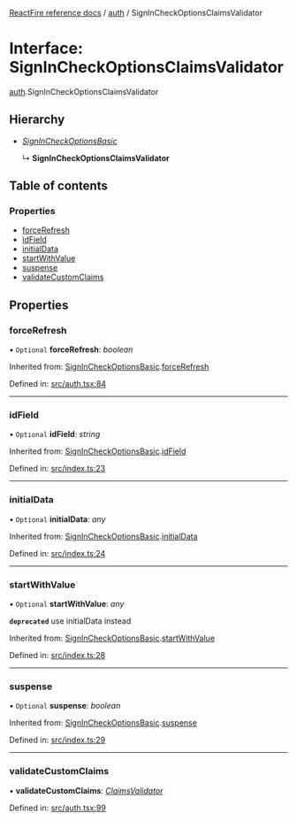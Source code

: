 [ReactFire reference docs](../README.md) / [auth](../modules/auth.md) / SignInCheckOptionsClaimsValidator

# Interface: SignInCheckOptionsClaimsValidator

[auth](../modules/auth.md).SignInCheckOptionsClaimsValidator

## Hierarchy

* [*SignInCheckOptionsBasic*](auth.signincheckoptionsbasic.md)

  ↳ **SignInCheckOptionsClaimsValidator**

## Table of contents

### Properties

- [forceRefresh](auth.signincheckoptionsclaimsvalidator.md#forcerefresh)
- [idField](auth.signincheckoptionsclaimsvalidator.md#idfield)
- [initialData](auth.signincheckoptionsclaimsvalidator.md#initialdata)
- [startWithValue](auth.signincheckoptionsclaimsvalidator.md#startwithvalue)
- [suspense](auth.signincheckoptionsclaimsvalidator.md#suspense)
- [validateCustomClaims](auth.signincheckoptionsclaimsvalidator.md#validatecustomclaims)

## Properties

### forceRefresh

• `Optional` **forceRefresh**: *boolean*

Inherited from: [SignInCheckOptionsBasic](auth.signincheckoptionsbasic.md).[forceRefresh](auth.signincheckoptionsbasic.md#forcerefresh)

Defined in: [src/auth.tsx:84](https://github.com/FirebaseExtended/reactfire/blob/main/src/auth.tsx#L84)

___

### idField

• `Optional` **idField**: *string*

Inherited from: [SignInCheckOptionsBasic](auth.signincheckoptionsbasic.md).[idField](auth.signincheckoptionsbasic.md#idfield)

Defined in: [src/index.ts:23](https://github.com/FirebaseExtended/reactfire/blob/main/src/index.ts#L23)

___

### initialData

• `Optional` **initialData**: *any*

Inherited from: [SignInCheckOptionsBasic](auth.signincheckoptionsbasic.md).[initialData](auth.signincheckoptionsbasic.md#initialdata)

Defined in: [src/index.ts:24](https://github.com/FirebaseExtended/reactfire/blob/main/src/index.ts#L24)

___

### startWithValue

• `Optional` **startWithValue**: *any*

**`deprecated`** use initialData instead

Inherited from: [SignInCheckOptionsBasic](auth.signincheckoptionsbasic.md).[startWithValue](auth.signincheckoptionsbasic.md#startwithvalue)

Defined in: [src/index.ts:28](https://github.com/FirebaseExtended/reactfire/blob/main/src/index.ts#L28)

___

### suspense

• `Optional` **suspense**: *boolean*

Inherited from: [SignInCheckOptionsBasic](auth.signincheckoptionsbasic.md).[suspense](auth.signincheckoptionsbasic.md#suspense)

Defined in: [src/index.ts:29](https://github.com/FirebaseExtended/reactfire/blob/main/src/index.ts#L29)

___

### validateCustomClaims

• **validateCustomClaims**: [*ClaimsValidator*](auth.claimsvalidator.md)

Defined in: [src/auth.tsx:99](https://github.com/FirebaseExtended/reactfire/blob/main/src/auth.tsx#L99)
